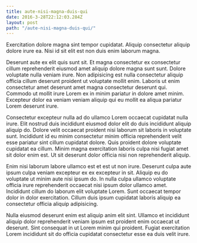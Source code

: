 ```yaml
---
title: aute-nisi-magna-duis-qui
date: 2016-3-28T22:12:03.284Z
layout: post
path: "/aute-nisi-magna-duis-qui/"
---
```


Exercitation dolore magna sint tempor cupidatat. Aliquip consectetur aliquip dolore irure ea. Nisi id sit elit est non duis enim laborum magna.

Deserunt aute ex elit quis sunt sit. Et magna consectetur ex consectetur cillum reprehenderit eiusmod amet aliquip dolore magna sunt sunt. Dolore voluptate nulla veniam irure. Non adipisicing est nulla consectetur aliquip officia cillum deserunt proident ut voluptate mollit enim. Laboris ut enim consectetur amet deserunt amet magna consectetur deserunt qui. Commodo ut mollit irure Lorem ex in minim pariatur in dolore amet minim. Excepteur dolor ea veniam veniam aliquip qui eu mollit ea aliqua pariatur Lorem deserunt irure.

Consectetur excepteur nulla ad do ullamco Lorem occaecat cupidatat nulla irure. Elit nostrud duis incididunt eiusmod dolor elit do duis incididunt aliquip aliquip do. Dolore velit occaecat proident nisi laborum sit laboris in voluptate sunt. Incididunt id eu minim consectetur minim officia reprehenderit velit esse pariatur sint cillum cupidatat dolore. Quis proident dolore voluptate cupidatat ea cillum. Minim magna exercitation laboris culpa nisi fugiat amet sit dolor enim est. Ut sit deserunt dolor officia nisi non reprehenderit aliquip.

Enim nisi laborum labore ullamco est et est ut non irure. Deserunt culpa aute ipsum culpa veniam excepteur ex ex excepteur in sit. Aliquip eu do voluptate ut minim aute nisi ipsum do. In nulla culpa ullamco voluptate officia irure reprehenderit occaecat nisi ipsum dolor ullamco amet. Incididunt cillum do laborum elit voluptate Lorem. Sunt occaecat tempor dolor in dolor exercitation. Cillum duis ipsum cupidatat laboris aliquip ea consectetur officia aliquip adipisicing.

Nulla eiusmod deserunt enim est aliquip anim elit sint. Ullamco et incididunt aliquip dolor reprehenderit veniam ipsum est proident enim occaecat ut deserunt. Sint consequat in ut Lorem minim qui proident. Fugiat exercitation Lorem incididunt sit do officia cupidatat consectetur esse ea duis velit irure.